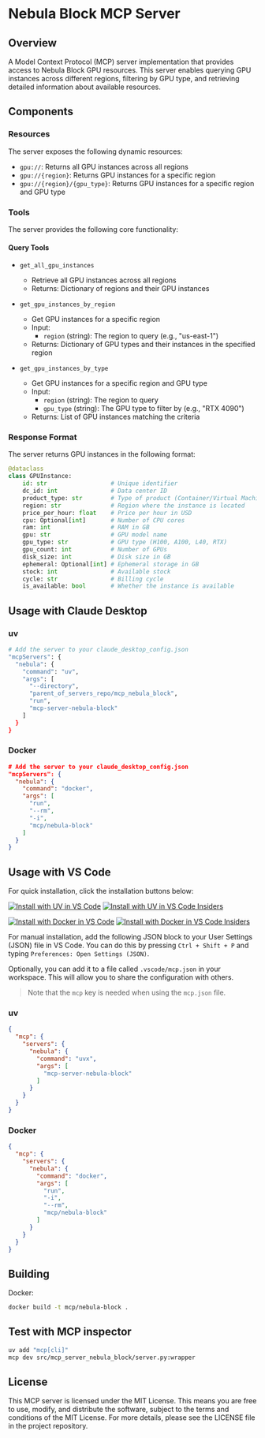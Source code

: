 # Nebula Block MCP Server

## Overview
A Model Context Protocol (MCP) server implementation that provides access to Nebula Block GPU resources. This server enables querying GPU instances across different regions, filtering by GPU type, and retrieving detailed information about available resources.

## Components

### Resources
The server exposes the following dynamic resources:
- `gpu://`: Returns all GPU instances across all regions
- `gpu://{region}`: Returns GPU instances for a specific region
- `gpu://{region}/{gpu_type}`: Returns GPU instances for a specific region and GPU type

### Tools
The server provides the following core functionality:

#### Query Tools
- `get_all_gpu_instances`
   - Retrieve all GPU instances across all regions
   - Returns: Dictionary of regions and their GPU instances

- `get_gpu_instances_by_region`
   - Get GPU instances for a specific region
   - Input:
     - `region` (string): The region to query (e.g., "us-east-1")
   - Returns: Dictionary of GPU types and their instances in the specified region

- `get_gpu_instances_by_type`
   - Get GPU instances for a specific region and GPU type
   - Input:
     - `region` (string): The region to query
     - `gpu_type` (string): The GPU type to filter by (e.g., "RTX 4090")
   - Returns: List of GPU instances matching the criteria

### Response Format

The server returns GPU instances in the following format:

```python
@dataclass
class GPUInstance:
    id: str                  # Unique identifier
    dc_id: int               # Data center ID
    product_type: str        # Type of product (Container/Virtual Machine)
    region: str              # Region where the instance is located
    price_per_hour: float    # Price per hour in USD
    cpu: Optional[int]       # Number of CPU cores
    ram: int                 # RAM in GB
    gpu: str                 # GPU model name
    gpu_type: str            # GPU type (H100, A100, L40, RTX)
    gpu_count: int           # Number of GPUs
    disk_size: int           # Disk size in GB
    ephemeral: Optional[int] # Ephemeral storage in GB
    stock: int               # Available stock
    cycle: str               # Billing cycle
    is_available: bool       # Whether the instance is available
```

## Usage with Claude Desktop

### uv

```bash
# Add the server to your claude_desktop_config.json
"mcpServers": {
  "nebula": {
    "command": "uv",
    "args": [
      "--directory",
      "parent_of_servers_repo/mcp_nebula_block",
      "run",
      "mcp-server-nebula-block"
    ]
  }
}
```

### Docker

```json
# Add the server to your claude_desktop_config.json
"mcpServers": {
  "nebula": {
    "command": "docker",
    "args": [
      "run",
      "--rm",
      "-i",
      "mcp/nebula-block"
    ]
  }
}
```

## Usage with VS Code

For quick installation, click the installation buttons below:

[![Install with UV in VS Code](https://img.shields.io/badge/VS_Code-UV-0098FF?style=flat-square&logo=visualstudiocode&logoColor=white)](https://insiders.vscode.dev/redirect/mcp/install?name=nebula&config=%7B%22command%22%3A%22uvx%22%2C%22args%22%3A%5B%22mcp-server-nebula-block%22%5D%7D) [![Install with UV in VS Code Insiders](https://img.shields.io/badge/VS_Code_Insiders-UV-24bfa5?style=flat-square&logo=visualstudiocode&logoColor=white)](https://insiders.vscode.dev/redirect/mcp/install?name=nebula&config=%7B%22command%22%3A%22uvx%22%2C%22args%22%3A%5B%22mcp-server-nebula-block%22%5D%7D&quality=insiders)

[![Install with Docker in VS Code](https://img.shields.io/badge/VS_Code-Docker-0098FF?style=flat-square&logo=visualstudiocode&logoColor=white)](https://insiders.vscode.dev/redirect/mcp/install?name=nebula&config=%7B%22command%22%3A%22docker%22%2C%22args%22%3A%5B%22run%22%2C%22-i%22%2C%22--rm%22%2C%22mcp%2Fnebula-block%22%5D%7D) [![Install with Docker in VS Code Insiders](https://img.shields.io/badge/VS_Code_Insiders-Docker-24bfa5?style=flat-square&logo=visualstudiocode&logoColor=white)](https://insiders.vscode.dev/redirect/mcp/install?name=nebula&config=%7B%22command%22%3A%22docker%22%2C%22args%22%3A%5B%22run%22%2C%22-i%22%2C%22--rm%22%2C%22mcp%2Fnebula-block%22%5D%7D&quality=insiders)

For manual installation, add the following JSON block to your User Settings (JSON) file in VS Code. You can do this by pressing `Ctrl + Shift + P` and typing `Preferences: Open Settings (JSON)`.

Optionally, you can add it to a file called `.vscode/mcp.json` in your workspace. This will allow you to share the configuration with others.

> Note that the `mcp` key is needed when using the `mcp.json` file.

### uv

```json
{
  "mcp": {
    "servers": {
      "nebula": {
        "command": "uvx",
        "args": [
          "mcp-server-nebula-block"
        ]
      }
    }
  }
}
```

### Docker

```json
{
  "mcp": {
    "servers": {
      "nebula": {
        "command": "docker",
        "args": [
          "run",
          "-i",
          "--rm",
          "mcp/nebula-block"
        ]
      }
    }
  }
}
```

## Building

Docker:

```bash
docker build -t mcp/nebula-block .
```

## Test with MCP inspector

```bash
uv add "mcp[cli]"
mcp dev src/mcp_server_nebula_block/server.py:wrapper
```

## License

This MCP server is licensed under the MIT License. This means you are free to use, modify, and distribute the software, subject to the terms and conditions of the MIT License. For more details, please see the LICENSE file in the project repository.
